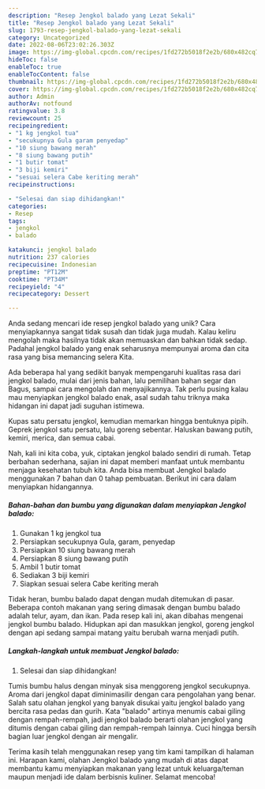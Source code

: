 ```yaml
---
description: "Resep Jengkol balado yang Lezat Sekali"
title: "Resep Jengkol balado yang Lezat Sekali"
slug: 1793-resep-jengkol-balado-yang-lezat-sekali
category: Uncategorized
date: 2022-08-06T23:02:26.303Z
image: https://img-global.cpcdn.com/recipes/1fd272b5018f2e2b/680x482cq70/jengkol-balado-foto-resep-utama.jpg
hideToc: false
enableToc: true
enableTocContent: false
thumbnail: https://img-global.cpcdn.com/recipes/1fd272b5018f2e2b/680x482cq70/jengkol-balado-foto-resep-utama.jpg
cover: https://img-global.cpcdn.com/recipes/1fd272b5018f2e2b/680x482cq70/jengkol-balado-foto-resep-utama.jpg
author: Admin
authorAv: notfound
ratingvalue: 3.8
reviewcount: 25
recipeingredient:
- "1 kg jengkol tua"
- "secukupnya Gula garam penyedap"
- "10 siung bawang merah"
- "8 siung bawang putih"
- "1 butir tomat"
- "3 biji kemiri"
- "sesuai selera Cabe keriting merah"
recipeinstructions:

- "Selesai dan siap dihidangkan!"
categories:
- Resep
tags:
- jengkol
- balado

katakunci: jengkol balado 
nutrition: 237 calories
recipecuisine: Indonesian
preptime: "PT12M"
cooktime: "PT34M"
recipeyield: "4"
recipecategory: Dessert

---
```





Anda sedang mencari ide resep jengkol balado yang unik? Cara menyiapkannya sangat tidak susah dan tidak juga mudah. Kalau keliru mengolah maka hasilnya tidak akan memuaskan dan bahkan tidak sedap. Padahal jengkol balado yang enak seharusnya mempunyai aroma dan cita rasa yang bisa memancing selera Kita.





Ada beberapa hal yang sedikit banyak mempengaruhi kualitas rasa dari jengkol balado, mulai dari jenis bahan, lalu pemilihan bahan segar dan Bagus, sampai cara mengolah dan menyajikannya. Tak perlu pusing kalau mau menyiapkan jengkol balado enak,      asal sudah tahu triknya maka hidangan ini dapat jadi suguhan istimewa.














Kupas satu persatu jengkol, kemudian memarkan hingga bentuknya pipih. Geprek jengkol satu persatu, lalu goreng sebentar. Haluskan bawang putih, kemiri, merica, dan semua cabai.






Nah, kali ini kita coba, yuk, ciptakan jengkol balado sendiri di rumah. Tetap berbahan sederhana, sajian ini dapat memberi manfaat untuk membantu menjaga kesehatan tubuh kita. Anda bisa membuat Jengkol balado menggunakan 7 bahan dan 0 tahap pembuatan. Berikut ini cara dalam menyiapkan hidangannya.

<!--inarticleads1-->

##### Bahan-bahan dan bumbu yang digunakan dalam menyiapkan Jengkol balado:

1. Gunakan 1 kg jengkol tua
1. Persiapkan secukupnya Gula, garam, penyedap
1. Persiapkan 10 siung bawang merah
1. Persiapkan 8 siung bawang putih
1. Ambil 1 butir tomat
1. Sediakan 3 biji kemiri
1. Siapkan sesuai selera Cabe keriting merah


Tidak heran, bumbu balado dapat dengan mudah ditemukan di pasar. Beberapa contoh makanan yang sering dimasak dengan bumbu balado adalah telur, ayam, dan ikan. Pada resep kali ini, akan dibahas mengenai jengkol bumbu balado. Hidupkan api dan masukkan jengkol, goreng jengkol dengan api sedang sampai matang yaitu berubah warna menjadi putih. 

<!--inarticleads2-->

##### Langkah-langkah untuk membuat Jengkol balado:


1. Selesai dan siap dihidangkan!

Tumis bumbu halus dengan minyak sisa menggoreng jengkol secukupnya. Aroma dari jengkol dapat diminimasilir dengan cara pengolahan yang benar. Salah satu olahan jengkol yang banyak disukai yaitu jengkol balado yang bercita rasa pedas dan gurih. Kata &#34;balado&#34; artinya menumis cabai giling dengan rempah-rempah, jadi jengkol balado berarti olahan jengkol yang ditumis dengan cabai giling dan rempah-rempah lainnya. Cuci hingga bersih bagian luar jengkol dengan air mengalir. 

Terima kasih telah menggunakan resep yang tim kami tampilkan di halaman ini. Harapan kami, olahan Jengkol balado yang mudah di atas dapat membantu kamu menyiapkan makanan yang lezat untuk keluarga/teman maupun menjadi ide dalam berbisnis kuliner. Selamat mencoba!
